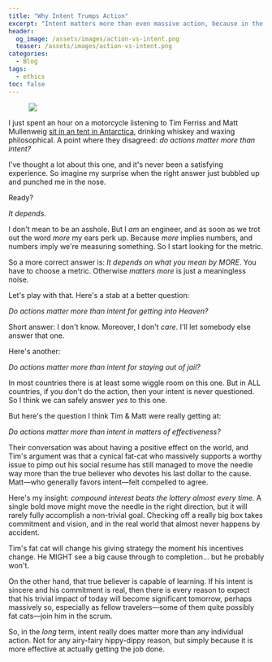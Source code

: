 ```yaml
---
title: "Why Intent Trumps Action"
excerpt: "Intent matters more than even massive action, because in the long term it is more effective at actually getting the job done."
header:
  og_image: /assets/images/action-vs-intent.png
  teaser: /assets/images/action-vs-intent.png
categories:
  - Blog
tags:
  - ethics
toc: false
---
```


<figure class="align-left" style="margin-top: 10px; margin-bottom: 10px; width: 150px;">
    <img src="{{ site.url }}{{ site.baseurl }}/assets/images/action-vs-intent.png">
</figure>

I just spent an hour on a motorcycle listening to Tim Ferriss and Matt Mullenweig [sit in an tent in Antarctica](https://tim.blog/2022/03/09/matt-mullenweg-antarctica/), drinking whiskey and waxing philosophical. A point where they disagreed: _do actions matter more than intent?_

I've thought a lot about this one, and it's never been a satisfying experience. So imagine my surprise when the right answer just bubbled up and punched me in the nose.

Ready?

_It depends._

I don't mean to be an asshole. But I _am_ an engineer, and as soon as we trot out the word _more_ my ears perk up. Because _more_ implies numbers, and numbers imply we're measuring something. So I start looking for the metric.

So a more correct answer is: _It depends on what you mean by MORE_. You have to choose a metric. Otherwise _matters more_ is just a meaningless noise.

Let's play with that. Here's a stab at a better question:

_Do actions matter more than intent for getting into Heaven?_

Short answer: I don't know. Moreover, I don't _care_. I'll let somebody else answer that one.

Here's another:

_Do actions matter more than intent for staying out of jail?_

In most countries there is at least some wiggle room on this one. But in ALL countries, if you don't do the action, then your intent is never questioned. So I think we can safely answer _yes_ to this one.

But here's the question I think Tim & Matt were really getting at:

_Do actions matter more than intent in matters of effectiveness?_

Their conversation was about having a positive effect on the world, and Tim's argument was that a cynical fat-cat who massively supports a worthy issue to pimp out his social resume has still managed to move the needle way more than the true believer who devotes his last dollar to the cause. Matt&mdash;who generally favors intent&mdash;felt compelled to agree.

Here's my insight: _compound interest beats the lottery almost every time._ A single bold move might move the needle in the right direction, but it will rarely fully accomplish a non-trivial goal. Checking off a really big box takes commitment and vision, and in the real world that almost never happens by accident.

Tim's fat cat will change his giving strategy the moment his incentives change. He MIGHT see a big cause through to completion... but he probably won't.

On the other hand, that true believer is capable of learning. If his intent is sincere and his commitment is real, then there is every reason to expect that his trivial impact of today will become significant tomorrow, perhaps massively so, especially as fellow travelers&mdash;some of them quite possibly fat cats&mdash;join him in the scrum.

So, in the _long_ term, intent really does matter more than any individual action. Not for any airy-fairy hippy-dippy reason, but simply because it is more effective at actually getting the job done.
